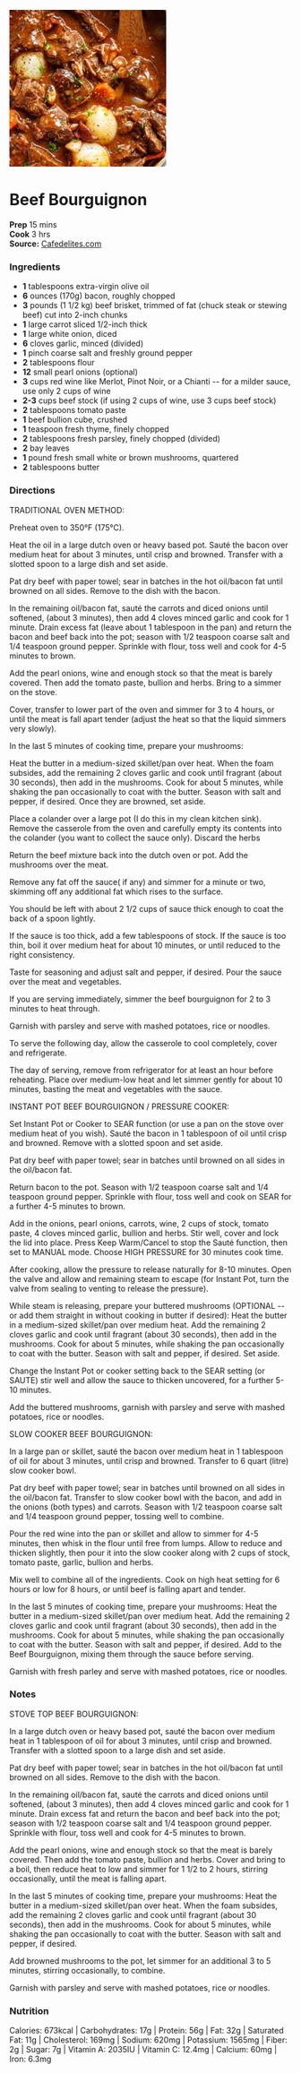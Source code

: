 [![](./images/b89eb375-a869-4cfa-8ed3-ea7bad598cc9.jpg)](https://cafedelites.com/wp-content/uploads/2018/02/Beef-Bourguignon-IMAGE-36-500x500.jpg)

#  Beef Bourguignon

**Prep** 15 mins  
**Cook** 3 hrs  
**Source:** [Cafedelites.com](https://cafedelites.com/wprm_print/49336)

###  Ingredients

  *  **1** tablespoons extra-virgin olive oil
  *  **6** ounces (170g) bacon, roughly chopped
  *  **3** pounds (1 1/2 kg) beef brisket, trimmed of fat (chuck steak or stewing beef) cut into 2-inch chunks
  *  **1** large carrot sliced 1/2-inch thick
  *  **1** large white onion, diced
  *  **6** cloves garlic, minced (divided)
  *  **1** pinch coarse salt and freshly ground pepper
  *  **2** tablespoons flour
  *  **12** small pearl onions (optional)
  *  **3** cups red wine like Merlot, Pinot Noir, or a Chianti -- for a milder sauce, use only 2 cups of wine
  *  **2-3** cups beef stock (if using 2 cups of wine, use 3 cups beef stock)
  *  **2** tablespoons tomato paste
  *   **1** beef bullion cube, crushed
  *   **1** teaspoon fresh thyme, finely chopped
  *   **2** tablespoons fresh parsley, finely chopped (divided)
  *   **2** bay leaves
  *   **1** pound fresh small white or brown mushrooms, quartered
  *   **2** tablespoons butter

###  Directions

TRADITIONAL OVEN METHOD:

Preheat oven to 350°F (175°C).

Heat the oil in a large dutch oven or heavy based pot. Sauté the bacon over
medium heat for about 3 minutes, until crisp and browned. Transfer with a
slotted spoon to a large dish and set aside.

Pat dry beef with paper towel; sear in batches in the hot oil/bacon fat until
browned on all sides. Remove to the dish with the bacon.

In the remaining oil/bacon fat, sauté the carrots and diced onions until
softened, (about 3 minutes), then add 4 cloves minced garlic and cook for 1
minute. Drain excess fat (leave about 1 tablespoon in the pan) and return the
bacon and beef back into the pot; season with 1/2 teaspoon coarse salt and 1/4
teaspoon ground pepper. Sprinkle with flour, toss well and cook for 4-5
minutes to brown.

Add the pearl onions, wine and enough stock so that the meat is barely
covered. Then add the tomato paste, bullion and herbs. Bring to a simmer on
the stove.

Cover, transfer to lower part of the oven and simmer for 3 to 4 hours, or
until the meat is fall apart tender (adjust the heat so that the liquid
simmers very slowly).

In the last 5 minutes of cooking time, prepare your mushrooms:

Heat the butter in a medium-sized skillet/pan over heat. When the foam
subsides, add the remaining 2 cloves garlic and cook until fragrant (about 30
seconds), then add in the mushrooms. Cook for about 5 minutes, while shaking
the pan occasionally to coat with the butter. Season with salt and pepper, if
desired. Once they are browned, set aside.

Place a colander over a large pot (I do this in my clean kitchen sink). Remove
the casserole from the oven and carefully empty its contents into the colander
(you want to collect the sauce only). Discard the herbs

Return the beef mixture back into the dutch oven or pot. Add the mushrooms
over the meat.

Remove any fat off the sauce( if any) and simmer for a minute or two, skimming
off any additional fat which rises to the surface.

You should be left with about 2 1/2 cups of sauce thick enough to coat the
back of a spoon lightly.

If the sauce is too thick, add a few tablespoons of stock. If the sauce is too
thin, boil it over medium heat for about 10 minutes, or until reduced to the
right consistency.

Taste for seasoning and adjust salt and pepper, if desired. Pour the sauce
over the meat and vegetables.

If you are serving immediately, simmer the beef bourguignon for 2 to 3 minutes
to heat through.

Garnish with parsley and serve with mashed potatoes, rice or noodles.

To serve the following day, allow the casserole to cool completely, cover and
refrigerate.

The day of serving, remove from refrigerator for at least an hour before
reheating. Place over medium-low heat and let simmer gently for about 10
minutes, basting the meat and vegetables with the sauce.

INSTANT POT BEEF BOURGUIGNON / PRESSURE COOKER:

Set Instant Pot or Cooker to SEAR function (or use a pan on the stove over
medium heat of you wish). Sauté the bacon in 1 tablespoon of oil until crisp
and browned. Remove with a slotted spoon and set aside.

Pat dry beef with paper towel; sear in batches until browned on all sides in
the oil/bacon fat.

Return bacon to the pot. Season with 1/2 teaspoon coarse salt and 1/4 teaspoon
ground pepper. Sprinkle with flour, toss well and cook on SEAR for a further
4-5 minutes to brown.

Add in the onions, pearl onions, carrots, wine, 2 cups of stock, tomato paste,
4 cloves minced garlic, bullion and herbs. Stir well, cover and lock the lid
into place. Press Keep Warm/Cancel to stop the Sauté function, then set to
MANUAL mode. Choose HIGH PRESSURE for 30 minutes cook time.

After cooking, allow the pressure to release naturally for 8-10 minutes. Open
the valve and allow and remaining steam to escape (for Instant Pot, turn the
valve from sealing to venting to release the pressure).

While steam is releasing, prepare your buttered mushrooms (OPTIONAL -- or add
them straight in without cooking in butter if desired): Heat the butter in a
medium-sized skillet/pan over medium heat. Add the remaining 2 cloves garlic
and cook until fragrant (about 30 seconds), then add in the mushrooms. Cook
for about 5 minutes, while shaking the pan occasionally to coat with the
butter. Season with salt and pepper, if desired. Set aside.

Change the Instant Pot or cooker setting back to the SEAR setting (or SAUTE)
stir well and allow the sauce to thicken uncovered, for a further 5-10
minutes.

Add the buttered mushrooms, garnish with parsley and serve with mashed
potatoes, rice or noodles.

SLOW COOKER BEEF BOURGUIGNON:

In a large pan or skillet, sauté the bacon over medium heat in 1 tablespoon of
oil for about 3 minutes, until crisp and browned. Transfer to 6 quart (litre)
slow cooker bowl.

Pat dry beef with paper towel; sear in batches until browned on all sides in
the oil/bacon fat. Transfer to slow cooker bowl with the bacon, and add in the
onions (both types) and carrots. Season with 1/2 teaspoon coarse salt and 1/4
teaspoon ground pepper, tossing well to combine.

Pour the red wine into the pan or skillet and allow to simmer for 4-5 minutes,
then whisk in the flour until free from lumps. Allow to reduce and thicken
slightly, then pour it into the slow cooker along with 2 cups of stock, tomato
paste, garlic, bullion and herbs.

Mix well to combine all of the ingredients. Cook on high heat setting for 6
hours or low for 8 hours, or until beef is falling apart and tender.

In the last 5 minutes of cooking time, prepare your mushrooms: Heat the butter
in a medium-sized skillet/pan over medium heat. Add the remaining 2 cloves
garlic and cook until fragrant (about 30 seconds), then add in the mushrooms.
Cook for about 5 minutes, while shaking the pan occasionally to coat with the
butter. Season with salt and pepper, if desired. Add to the Beef Bourguignon,
mixing them through the sauce before serving.

Garnish with fresh parley and serve with mashed potatoes, rice or noodles.

###  Notes

STOVE TOP BEEF BOURGUIGNON:

In a large dutch oven or heavy based pot, sauté the bacon over medium heat in
1 tablespoon of oil for about 3 minutes, until crisp and browned. Transfer
with a slotted spoon to a large dish and set aside.

Pat dry beef with paper towel; sear in batches in the hot oil/bacon fat until
browned on all sides. Remove to the dish with the bacon.

In the remaining oil/bacon fat, sauté the carrots and diced onions until
softened, (about 3 minutes), then add 4 cloves minced garlic and cook for 1
minute. Drain excess fat and return the bacon and beef back into the pot;
season with 1/2 teaspoon coarse salt and 1/4 teaspoon ground pepper. Sprinkle
with flour, toss well and cook for 4-5 minutes to brown.

Add the pearl onions, wine and enough stock so that the meat is barely
covered. Then add the tomato paste, bullion and herbs. Cover and bring to a
boil, then reduce heat to low and simmer for 1 1/2 to 2 hours, stirring
occasionally, until the meat is falling apart.

In the last 5 minutes of cooking time, prepare your mushrooms: Heat the butter
in a medium-sized skillet/pan over heat. When the foam subsides, add the
remaining 2 cloves garlic and cook until fragrant (about 30 seconds), then add
in the mushrooms. Cook for about 5 minutes, while shaking the pan occasionally
to coat with the butter. Season with salt and pepper, if desired.

Add browned mushrooms to the pot, let simmer for an additional 3 to 5 minutes,
stirring occasionally, to combine.

Garnish with parsley and serve with mashed potatoes, rice or noodles.

###  Nutrition

Calories: 673kcal | Carbohydrates: 17g | Protein: 56g | Fat: 32g | Saturated
Fat: 11g | Cholesterol: 169mg | Sodium: 620mg | Potassium: 1565mg | Fiber: 2g
| Sugar: 7g | Vitamin A: 2035IU | Vitamin C: 12.4mg | Calcium: 60mg | Iron:
6.3mg

